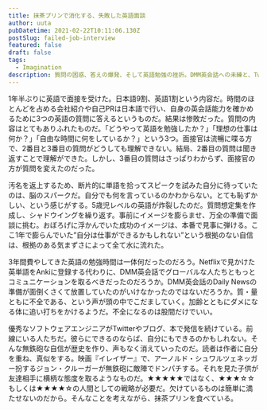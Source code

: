 ```yaml
---
title: 抹茶プリンで消化する、失敗した英語面談
author: uuta
pubDatetime: 2021-02-22T10:11:06.130Z
postSlug: failed-job-interview
featured: false
draft: false
tags:
  - Imagination
description: 質問の困惑、答えの爆発、そして英語勉強の挫折。DMM英会話への未練と、Twitterで輝くエンジニアたちに憧れ。無鉄砲な自信は泡になり、抹茶プリンと共に消化されてゆく
---
```


1年半ぶりに英語で面接を受けた。日本語9割、英語1割という内容だ。時間のほとんどを占める会社紹介や自己PRは日本語で行い、自身の英会話能力を確かめるために3つの英語の質問に答えるというものだ。結果は惨敗だった。質問の内容はとてもありふれたものだ。「どうやって英語を勉強したか？」「理想の仕事は何か？」「自由な時間に何をしているか？」という3つ。面接官は流暢に喋る方で、2番目と3番目の質問がどうしても理解できない。結局、2番目の質問は聞き返すことで理解ができた。しかし、3番目の質問はさっぱりわからず、面接官の方が質問を変えたのだった。

汚名を返上するため、断片的に単語を拾ってスピークを試みた自分に待っていたのは、脳のスパークだ。自分でも何を言っているのかわからない。とても恥ずかしい、という感じがする。5歳児レベルの英語が炸裂したのだ。質問想定集を作成し、シャドウイングを繰り返す。事前にイメージを膨らませ、万全の準備で面談に挑む。おぼろげに浮かんでいた成功のイメージは、本番で見事に弾ける。ここ1年で膨らんでいた”自分は仕事ができるかもしれない”という根拠のない自信は、根拠のある気まずさによって全て水に流れた。

3年間費やしてきた英語の勉強時間は一体何だったのだろう。Netflixで見かけた英単語をAnkiに登録する代わりに、DMM英会話でグローバルな人たちともっとコミュニケーションを取るべきだったのだろうか。DMM英会話のDaily Newsの準備が面倒くさくて放置していたのがいけなかったのではないだろうか。質・量ともに不全である、という声が頭の中でこだましていく。加齢とともにダメになる体に追い打ちをかけるようだ。不全になるのは股間だけでいい。

優秀なソフトウェアエンジニアがTwitterやブログ、本で発信を続けている。前線にいる人たちだ。彼らにできるのならば、自分にもできるのかもしれない。そんな無鉄砲な自信が歴史を作り、声もなく消えていったのだ。読者は作者に自分を重ね、真似をする。映画『イレイザー』で、アーノルド・シュワルツェネッガー扮するジョン・クルーガーが無鉄砲に敵陣でドンパチする。それを見た子供が友達相手に横柄な態度を取るようなものだ。★★★★★ではなく、★★★☆☆もしくは★★★★☆の人間としての戦略が必要だ。欠けているものは簡単に満たせないのだから。そんなことを考えながら、抹茶プリンを食べている。

